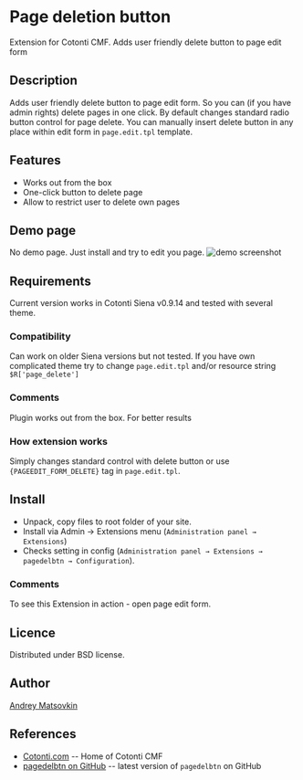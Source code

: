 Page deletion button
====================

Extension for Cotonti CMF. Adds user friendly delete button to page edit form

Description
-----------

Adds user friendly delete button to page edit form. So you can (if you have admin rights)
delete pages in one click.
By default changes standard radio button control for page delete.
You can manually insert delete button in any place within edit form in `page.edit.tpl` template.

Features
--------

* Works out from the box
* One-click button to delete page
* Allow to restrict user to delete own pages 

Demo page
---------

No demo page. Just install and try to edit you page.
![demo screenshot](http://macik.github.io/cot-pagedelbtn/images/demoscreen.png)


Requirements
------------

Current version works in Cotonti Siena v0.9.14 and tested with several theme.

### Compatibility

Can work on older Siena versions but not tested.
If you have own complicated theme try to change `page.edit.tpl` and/or resource string `$R['page_delete']`


### Comments

Plugin works out from the box. For better results 


### How extension works

Simply changes standard control with delete button or use `{PAGEEDIT_FORM_DELETE}` tag in `page.edit.tpl`.


Install
-------

* Unpack, copy files to root folder of your site.
* Install via Admin → Extensions menu (`Administration panel → Extensions`)
* Checks setting in config (`Administration panel → Extensions → pagedelbtn → Configuration`).

### Comments

To see this Extension in action - open page edit form. 

Licence
-------

Distributed under BSD license.


Author
------

[Andrey Matsovkin](https://github.com/macik/)

References
----------

* [Cotonti.com](http://Cotonti.com/) -- Home of Cotonti CMF
* [pagedelbtn on GitHub](https://github.com/macik/cot-pagedelbtn) -- latest version of `pagedelbtn` on GitHub